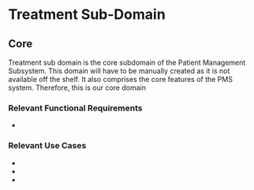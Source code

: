 <h1>Treatment Sub-Domain</h1>

<h2>Core</h2>

<p>
Treatment sub domain is the core subdomain of the Patient Management Subsystem. This domain will have to be manually created 
as it is not available off the shelf. It also comprises the core features of the PMS system. Therefore, this is our core domain
</p>


<h3>Relevant Functional Requirements</h3>
<ul>
<li>
</li>
</ul>

<h3>Relevant Use Cases</h3>
<ul>
<li>
</li>
<li></li>
<li></li>
</ul>